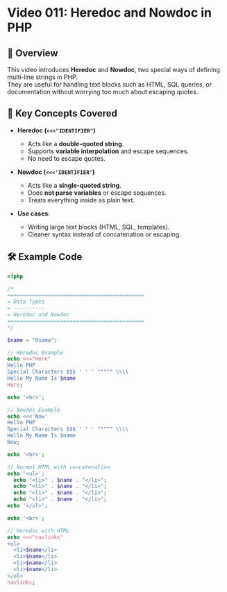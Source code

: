 # Video 011: Heredoc and Nowdoc in PHP

## 📝 Overview

This video introduces **Heredoc** and **Nowdoc**, two special ways of defining multi-line strings in PHP.  
They are useful for handling text blocks such as HTML, SQL queries, or documentation without worrying too much about escaping quotes.

## 📌 Key Concepts Covered

- **Heredoc (`<<<"IDENTIFIER"`)**
  - Acts like a **double-quoted string**.
  - Supports **variable interpolation** and escape sequences.
  - No need to escape quotes.

- **Nowdoc (`<<<'IDENTIFIER'`)**
  - Acts like a **single-quoted string**.
  - Does **not parse variables** or escape sequences.
  - Treats everything inside as plain text.

- **Use cases**:
  - Writing large text blocks (HTML, SQL, templates).
  - Cleaner syntax instead of concatenation or escaping.

## 🛠️ Example Code

```php
<?php

/*
============================================
= Data Types
= ----------
= Heredoc and Nowdoc
============================================
*/

$name = "Osama";

// Heredoc Example
echo <<<"Here"
Hello PHP
Special Characters $$$ ' ' ' """"" \\\\
Hello My Name Is $name
Here;

echo '<br>';

// Nowdoc Example
echo <<<'Now'
Hello PHP
Special Characters $$$ ' ' ' """"" \\\\
Hello My Name Is $name
Now;

echo '<br>';

// Normal HTML with concatenation
echo '<ul>';
  echo "<li>" . $name . "</li>";
  echo "<li>" . $name . "</li>";
  echo "<li>" . $name . "</li>";
  echo "<li>" . $name . "</li>";
echo '</ul>';

echo '<br>';

// Heredoc with HTML
echo <<<"navlinks"
<ul>
  <li>$name</li>
  <li>$name</li>
  <li>$name</li>
  <li>$name</li>
</ul>
navlinks;
